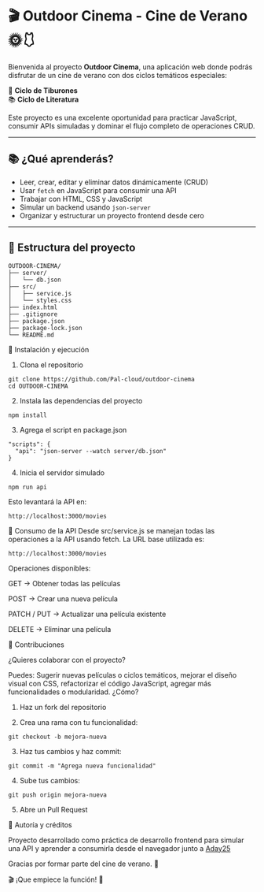 # 🎬 Outdoor Cinema - Cine de Verano 🌞🩱

Bienvenida al proyecto **Outdoor Cinema**, una aplicación web donde podrás disfrutar de un cine de verano con dos ciclos temáticos especiales:

🦈 **Ciclo de Tiburones**  
📚 **Ciclo de Literatura**

Este proyecto es una excelente oportunidad para practicar JavaScript, consumir APIs simuladas y dominar el flujo completo de operaciones CRUD.

---

## 📚 ¿Qué aprenderás?

- Leer, crear, editar y eliminar datos dinámicamente (CRUD)
- Usar `fetch` en JavaScript para consumir una API
- Trabajar con HTML, CSS y JavaScript
- Simular un backend usando `json-server`
- Organizar y estructurar un proyecto frontend desde cero

---

## 📁 Estructura del proyecto

```
OUTDOOR-CINEMA/
├── server/
│   └── db.json
├── src/
│   ├── service.js
│   └── styles.css
├── index.html
├── .gitignore
├── package.json
├── package-lock.json
└── README.md
```
🚀 Instalación y ejecución

1. Clona el repositorio
   
```
git clone https://github.com/Pal-cloud/outdoor-cinema
cd OUTDOOR-CINEMA

```
2. Instala las dependencias del proyecto
   
```
npm install
```
3. Agrega el script en package.json

```
"scripts": {
  "api": "json-server --watch server/db.json"
}
```

4. Inicia el servidor simulado

```
npm run api

```
Esto levantará la API en:

```
http://localhost:3000/movies

```
🔌 Consumo de la API
Desde src/service.js se manejan todas las operaciones a la API usando fetch.
La URL base utilizada es:

```
http://localhost:3000/movies

```

Operaciones disponibles:

GET → Obtener todas las películas

POST → Crear una nueva película

PATCH / PUT → Actualizar una película existente

DELETE → Eliminar una película

🤝 Contribuciones

¿Quieres colaborar con el proyecto?

Puedes: Sugerir nuevas películas o ciclos temáticos, mejorar el diseño visual con CSS, refactorizar el código JavaScript, agregar más funcionalidades o modularidad. ¿Cómo?

1. Haz un fork del repositorio

2. Crea una rama con tu funcionalidad:

```
git checkout -b mejora-nueva

```

3. Haz tus cambios y haz commit:

```
git commit -m "Agrega nueva funcionalidad"

```

4. Sube tus cambios:

```
git push origin mejora-nueva

```

5. Abre un Pull Request


🧠 Autoría y créditos

Proyecto desarrollado como práctica de desarrollo frontend para simular una API y aprender a consumirla desde el navegador junto a [Aday25](https://github.com/Aday25)


Gracias por formar parte del cine de verano. 🌅

🎬 ¡Que empiece la función! 🍿


